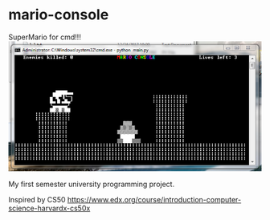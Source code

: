 # mario-console
SuperMario for cmd!!!
![screenshot](https://raw.githubusercontent.com/AbelTesfaye/mario-console/master/images/screen.png)

My first semester university programming project. 

Inspired by CS50 https://www.edx.org/course/introduction-computer-science-harvardx-cs50x

